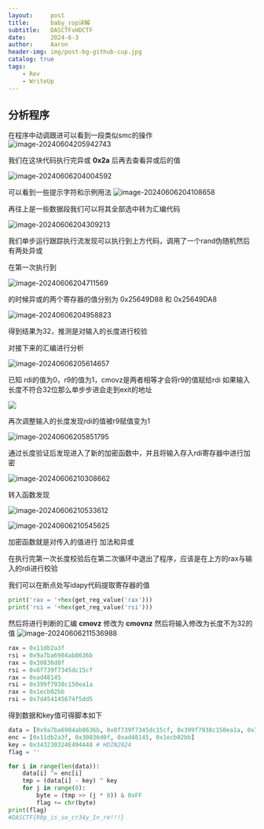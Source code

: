 ```yaml
---
layout:     post
title:      baby_rop详解
subtitle:   DASCTFxHDCTF
date:       2024-6-3
author:     Aaron
header-img: img/post-bg-github-cup.jpg
catalog: true
tags:
    - Rev
    - WriteUp
---
```


## 分析程序

在程序中动调跟进可以看到一段类似smc的操作
![image-20240604205942743](https://cdn.jsdelivr.net/gh/Aar0n3906/blog-img/image-20240604205942743.png)

我们在这块代码执行完异或 **0x2a** 后再去查看异或后的值

![image-20240606204004592](https://cdn.jsdelivr.net/gh/Aar0n3906/blog-img/image-20240606204004592.png)

可以看到一些提示字符和示例用法
![image-20240606204108658](https://cdn.jsdelivr.net/gh/Aar0n3906/blog-img/image-20240606204108658.png)

再往上是一些数据段我们可以将其全部选中转为汇编代码

![image-20240606204309213](https://cdn.jsdelivr.net/gh/Aar0n3906/blog-img/image-20240606204309213.png)

我们单步运行跟踪执行流发现可以执行到上方代码，调用了一个rand伪随机然后有两处异或

在第一次执行到

![image-20240606204711569](https://cdn.jsdelivr.net/gh/Aar0n3906/blog-img/image-20240606204711569.png)

的时候异或的两个寄存器的值分别为 0x25649D88 和 0x25649DA8

![image-20240606204958823](https://cdn.jsdelivr.net/gh/Aar0n3906/blog-img/image-20240606204958823.png)

得到结果为32，推测是对输入的长度进行校验

对接下来的汇编进行分析

![image-20240606205614657](https://cdn.jsdelivr.net/gh/Aar0n3906/blog-img/image-20240606205614657.png)

已知 rdi的值为0，r9的值为1，cmovz是两者相等才会将r9的值赋给rdi
如果输入长度不符合32位那么单步步进会走到exit的地址

![](https://cdn.jsdelivr.net/gh/Aar0n3906/blog-img/image-20240606205524716.png)

再次调整输入的长度发现rdi的值被r9赋值变为1

![image-20240606205851795](https://cdn.jsdelivr.net/gh/Aar0n3906/blog-img/image-20240606205851795.png)

通过长度验证后发现进入了新的加密函数中，并且将输入存入rdi寄存器中进行加密

![image-20240606210308662](https://cdn.jsdelivr.net/gh/Aar0n3906/blog-img/image-20240606210308662.png)

转入函数发现

![image-20240606210533612](https://cdn.jsdelivr.net/gh/Aar0n3906/blog-img/image-20240606210533612.png)

![image-20240606210545625](https://cdn.jsdelivr.net/gh/Aar0n3906/blog-img/image-20240606210545625.png)

加密函数就是对传入的值进行 加法和异或

在执行完第一次长度校验后在第二次循环中退出了程序，应该是在上方的rax与输入的rdi进行校验

我们可以在断点处写idapy代码提取寄存器的值

```python
print('rax = '+hex(get_reg_value('rax')))
print('rsi = '+hex(get_reg_value('rsi')))
```

然后将进行判断的汇编 **cmovz** 修改为 **cmovnz**
然后将输入修改为长度不为32的值
![image-20240606211536988](https://cdn.jsdelivr.net/gh/Aar0n3906/blog-img/image-20240606211536988.png)

```python
rax = 0x11db2a3f
rsi = 0x9a7ba6984ab8636b
rax = 0x30836d0f
rsi = 0x8f739f7345dc15cf
rax = 0xad48145
rsi = 0x399f7938c150ea1a
rax = 0x1ecb02bb
rsi = 0x7d454145674f5dd5
```

得到数据和key值可得脚本如下

```python
data = [0x9a7ba6984ab8636b, 0x8f739f7345dc15cf, 0x399f7938c150ea1a, 0x7d454145674f5dd5]
enc = [0x11db2a3f, 0x30836d0f, 0xad48145, 0x1ecb02bb]
key = 0x343230324E494448 # HDIN2024
flag = ''

for i in range(len(data)):
    data[i] ^= enc[i]
    tmp = (data[i] - key) ^ key
    for j in range(8):
        byte = (tmp >> (j * 8)) & 0xFF
        flag += chr(byte)
print(flag)
#DASCTF{R0p_is_so_cr34y_1n_re!!!}
```

